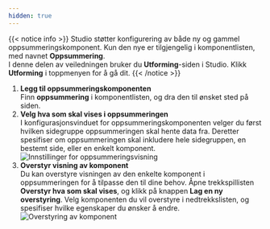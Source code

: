 ```yaml
---
hidden: true
---
```


{{< notice info >}}
Studio støtter konfigurering av både ny og gammel oppsummeringskomponent.
Kun den nye er tilgjengelig i komponentlisten, med navnet **Oppsummering**.  
I denne delen av veiledningen bruker du **Utforming**-siden i Studio.
Klikk **Utforming** i toppmenyen for å gå dit.
{{< /notice >}}

1. **Legg til oppsummeringskomponenten**  
   Finn **oppsummering** i komponentlisten, og dra den til ønsket sted på siden.
2. **Velg hva som skal vises i oppsummeringen**  
   I konfigurasjonsvinduet for oppsummeringskomponenten velger du først hvilken sidegruppe oppsummeringen skal hente data fra.
   Deretter spesifiser om oppsummeringen skal inkludere hele sidegruppen, en bestemt side, eller en enkelt komponent.
   ![Innstillinger for oppsummeringsvisning](/altinn-studio/guides/development/summary2/studio/summary-display.png "Innstillinger for oppsummeringsvisning")
3. **Overstyr visning av komponent**  
   Du kan overstyre visningen av den enkelte komponent i oppsummeringen for å tilpasse den til dine behov.
   Åpne trekkspillisten **Overstyr hva som skal vises**, og klikk på knappen **Lag en ny overstyring**.
   Velg komponenten du vil overstyre i nedtrekkslisten, og spesifiser hvilke egenskaper du ønsker å endre.
   ![Overstyring av komponent](/altinn-studio/guides/development/summary2/studio/override.png "Overstyring av komponent")
